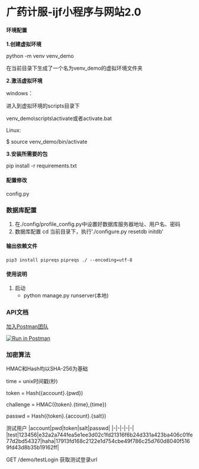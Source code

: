 # 广药计服-ijf小程序与网站2.0

#### 环境配置

**1.创建虚拟环境**

python -m venv venv_demo

在当前目录下生成了一个名为venv_demo的虚拟环境文件夹

**2.激活虚拟环境**

windows：

进入到虚拟环境的scripts目录下

 venv_demo\scripts\activate或者activate.bat

Linux:

$ source venv_demo/bin/activate

**3.安装所需要的包**

pip install -r requirements.txt

#### 配置修改

config.py

### 数据库配置
1.  在./config/profile_config.py中设置好数据库服务器地址、用户名、密码
2.  数据库配置
        cd 当前目录下，执行'./configure.py resetdb initdb'

#### 输出依赖文件
`pip3 install pipreqs`
`pipreqs ./ --encoding=utf-8`

#### 使用说明

1.  启动
    * python manage.py runserver(本地)

### API文档
[加入Postman团队](https://app.getpostman.com/join-team?invite_code=2c51a20b4f3884f4f196b3c4db22bba2&ws=9250807b-06bd-4673-bf00-979d2dafb360)

[![Run in Postman](https://run.pstmn.io/button.svg)](https://app.getpostman.com/run-collection/483c660ff1e9f19bd269#?env%5Bdev%5D=W3sia2V5IjoidXJsIiwidmFsdWUiOiJodHRwOi8vMTI3LjAuMC4xOjUwMDAiLCJlbmFibGVkIjp0cnVlfV0=)


### 加密算法
HMAC和Hash均以SHA-256为基础

time = unix时间戳(秒)

token = Hash({account}.{pwd})

challenge = HMAC({token}.{time},{time})

passwd = Hash({token}.{account}.{salt})

测试用户
|account|pwd|token|salt|passwd|
|-|-|-|-|-|
|test|123456|e32a2a744fea5e1ee3d02c1fd21316f6b24d331a423ba406c01fe77d2bd54327|haha|17913fd168c2122e1d754cbe49f786c25d760d8040f5169fd43d8b35b19162ff|

GET /demo/testLogin 获取测试登录url
